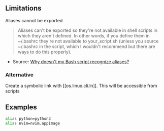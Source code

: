 
## Limitations

Aliases cannot be exported

> Aliases can't be exported so they're not available in shell scripts in which they aren't defined. In other words, if you define them in ~/.bashrc they're not available to your_script.sh (unless you source ~/.bashrc in the script, which I wouldn't recommend but there are ways to do this properly).

- Source: [Why doesn&#x27;t my Bash script recognize aliases?](https://unix.stackexchange.com/questions/1496/why-doesnt-my-bash-script-recognize-aliases)

### Alternative

Create a symbolic link with [[os.linux.cli.ln]]. This will be accessible from scripts

## Examples

```bash
alias python=python3
alias nvim=nvim.appimage
```
